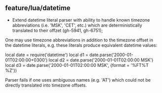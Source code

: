 ## feature/lua/datetime

 * Extend datetime literal parser with ability to handle known timezone
   abbreviations (i.e. 'MSK', 'CET', etc.) which are deterministically
   translated to their offzet (gh-5941, gh-6751);

One may use timezone abbreviations in addition to the timezone offset in
the datetime literals, e.g. these literals produce equivalent datetime
values:

  local date = require('datetime')
  local d1 = date.parse('2000-01-01T02:00:00+0300')
  local d2 = date.parse('2000-01-01T02:00:00 MSK')
  local d3 = date.parse('2000-01-01T02:00:00 MSK', {format = '%FT%T %Z'})

Parser fails if one uses ambiguous names (e.g. 'AT') which could not be
directly translated into timezone offsets.
